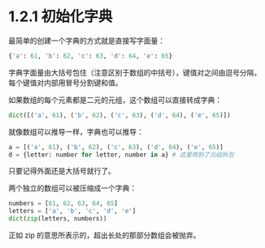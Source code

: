 # 1.2.1 初始化字典

最简单的创建一个字典的方式就是直接写字面量：

```python
{'a': 61, 'b': 62, 'c': 63, 'd': 64, 'e': 65}
```

字典字面量由大括号包住（注意区别于数组的中括号），键值对之间由逗号分隔，每个键值对内部用冒号分割键和值。

如果数组的每个元素都是二元的元组，这个数组可以直接转成字典：

```python
dict([('a', 61), ('b', 62), ('c', 63), ('d', 64), ('e', 65)])
```

就像数组可以推导一样，字典也可以推导：

```python
a = [('a', 61), ('b', 62), ('c', 63), ('d', 64), ('e', 65)]
d = {letter: number for letter, number in a} # 这里用到了元组拆包
```

只要记得外面还是大括号就行了。

两个独立的数组可以被压缩成一个字典：

```python
numbers = [61, 62, 63, 64, 65]
letters = ['a', 'b', 'c', 'd', 'e']
dict(zip(letters, numbers))
```

正如 zip 的意思所表示的，超出长处的那部分数组会被抛弃。
